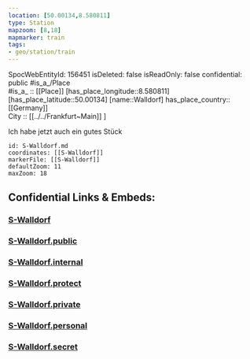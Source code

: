 ```yaml
---
location: [50.00134,8.580811] 
type: Station 
mapzoom: [8,18] 
mapmarker: train 
tags:
- geo/station/train
---
```

SpocWebEntityId: 156451
isDeleted: false
isReadOnly: false
confidential: public
#is_a_/Place  
#is_a_ :: [[Place]] 
[has_place_longitude::8.580811] 
[has_place_latitude::50.00134] 
[name::Walldorf] 
has_place_country:: [[Germany]]  
City :: [[../../Frankfurt~Main]] ] 

Ich habe jetzt auch ein gutes Stück 
```leaflet
id: S-Walldorf.md
coordinates: [[S-Walldorf]] 
markerFile: [[S-Walldorf]] 
defaultZoom: 11 
maxZoom: 18
```


## Confidential Links & Embeds: 

### [S-Walldorf](/_Standards/Earth/Continent/Europe/Europe~Central/Germany/Germany~West/Hessen/counties~Hessen/Frankfurt~Main/Stations-FFM~S/S-Walldorf.md) 

### [S-Walldorf.public](/_public/Earth/Continent/Europe/Europe~Central/Germany/Germany~West/Hessen/counties~Hessen/Frankfurt~Main/Stations-FFM~S/S-Walldorf.public.md) 

### [S-Walldorf.internal](/_internal/Earth/Continent/Europe/Europe~Central/Germany/Germany~West/Hessen/counties~Hessen/Frankfurt~Main/Stations-FFM~S/S-Walldorf.internal.md) 

### [S-Walldorf.protect](/_protect/Earth/Continent/Europe/Europe~Central/Germany/Germany~West/Hessen/counties~Hessen/Frankfurt~Main/Stations-FFM~S/S-Walldorf.protect.md) 

### [S-Walldorf.private](/_private/Earth/Continent/Europe/Europe~Central/Germany/Germany~West/Hessen/counties~Hessen/Frankfurt~Main/Stations-FFM~S/S-Walldorf.private.md) 

### [S-Walldorf.personal](/_personal/Earth/Continent/Europe/Europe~Central/Germany/Germany~West/Hessen/counties~Hessen/Frankfurt~Main/Stations-FFM~S/S-Walldorf.personal.md) 

### [S-Walldorf.secret](/_secret/Earth/Continent/Europe/Europe~Central/Germany/Germany~West/Hessen/counties~Hessen/Frankfurt~Main/Stations-FFM~S/S-Walldorf.secret.md)

